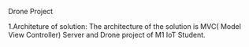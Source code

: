 Drone Project 

1.Architeture of solution: The architecture of the solution is MVC( Model View Controller) Server and Drone project of M1 IoT Student.
